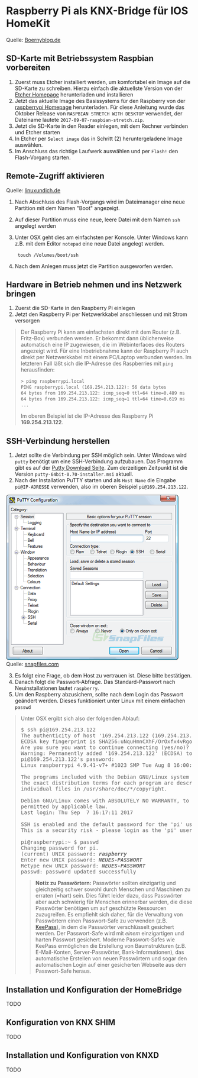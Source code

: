 # Raspberry Pi als KNX-Bridge für IOS HomeKit

Quelle: [Boernyblog.de](https://www.boernyblog.de/raspberry-pi-3-als-knx-bridge-fuer-ios-homekit/)

## SD-Karte mit Betriebssystem Raspbian vorbereiten

1. Zuerst muss Etcher installiert werden, um komfortabel ein Image auf die SD-Karte zu schreiben. Hierzu einfach die aktuellste Version von der [Etcher Homepage](http://etcher.io) herunterladen und installieren
2. Jetzt das aktuelle Image des Basissystems für den Raspberry von der [raspberrypi Homepage](https://www.raspberrypi.org/downloads/) herunterladen. Für diese Anleitung wurde das Oktober Release von `RASPBIAN STRETCH WITH DESKTOP` verwendet, der Dateiname lautete `2017-09-07-raspbian-stretch.zip`.
3. Jetzt die SD-Karte in den Reader einlegen, mit dem Rechner verbinden und Etcher starten
4. In Etcher per `Select image` das in Schritt (2) heruntergeladene Image auswählen.
5. Im Anschluss das richtige Laufwerk auswählen und per `Flash!` den Flash-Vorgang starten.

## Remote-Zugriff aktivieren

Quelle: [linuxundich.de](https://linuxundich.de/raspberry-pi/ssh-auf-dem-raspberry-pi-aktivieren-jetzt-unter-raspian-noetig/)

1. Nach Abschluss des Flash-Vorgangs wird im Dateimanager eine neue Partition mit dem Namen "Boot" angezeigt. 
2. Auf dieser Partition muss eine neue, leere Datei mit dem Namen `ssh` angelegt werden
3. Unter OSX geht dies am einfachsten per Konsole. Unter Windows kann z.B. mit dem Editor `notepad` eine neue Datei angelegt werden.

        touch /Volumes/boot/ssh 
        
4. Nach dem Anlegen muss jetzt die Partition ausgeworfen werden.

## Hardware in Betrieb nehmen und ins Netzwerk bringen

1. Zuerst die SD-Karte in den Raspberry Pi einlegen
2. Jetzt den Raspberry Pi per Netzwerkkabel anschliessen und mit Strom versorgen

> Der Raspberry Pi kann am einfachsten direkt mit dem Router (z.B. Fritz-Box) verbunden werden. Er bekommt dann üblicherweise automatisch eine IP zugewiesen, die im Webinterfaces des Routers angezeigt wird. Für eine Inbetriebnahme kann der Raspberry Pi auch direkt per Netzwerkkabel mit einem PC/Laptop verbunden werden. Im letzteren Fall läßt sich die IP-Adresse des Raspberries mit `ping` herausfinden:
>
>     > ping raspberrypi.local
>     PING raspberrypi.local (169.254.213.122): 56 data bytes
>     64 bytes from 169.254.213.122: icmp_seq=0 ttl=64 time=0.489 ms
>     64 bytes from 169.254.213.122: icmp_seq=1 ttl=64 time=0.619 ms
>     ...
> 
> Im oberen Beispiel ist die IP-Adresse des Raspberry Pi **169.254.213.122**.

## SSH-Verbindung herstellen

1. Jetzt sollte die Verbindung per SSH möglich sein. Unter Windows wird `putty` benötigt um eine SSH-Verbindung aufzubauen. Das Programm gibt es auf der [Putty Download Seite](https://www.chiark.greenend.org.uk/~sgtatham/putty/latest.html). Zum derzeitigen Zeitpunkt ist die Version `putty-64bit-0.70-installer.msi` aktuell.
2. Nach der Installation PuTTY starten und als `Host Name` die Eingabe `pi@IP-ADRESSE` verwenden, also im oberen Beispiel `pi@169.254.213.122`.


  ![PuTTY](putty.gif)  
  Quelle: [snapfiles.com](http://www.snapfiles.com/screenshots/putt.htm)
  
  
3. Es folgt eine Frage, ob dem Host zu vertrauen ist. Diese bitte bestätigen.
4. Danach folgt die Passwort-Abfrage. Das Standard-Passwort nach Neuinstallationen lautet `raspberry`. 
5. Um den Raspberry abzusichern, sollte nach dem Login das Passwort geändert werden. Dieses funktioniert unter Linux mit einem einfachen `passwd`

> Unter OSX ergibt sich also der folgenden Ablauf:
>  
> <pre>
> $ ssh pi@169.254.213.122
> The authenticity of host '169.254.213.122 (169.254.213.122)' can't be established.
> ECDSA key fingerprint is SHA256:uNquHmnCXhF/OrOxfx4vRgo58t/bteGWUnt0OpwRXjw.
> Are you sure you want to continue connecting (yes/no)? yes
> Warning: Permanently added '169.254.213.122' (ECDSA) to the list of known hosts.
> pi@169.254.213.122's password: 
> Linux raspberrypi 4.9.41-v7+ #1023 SMP Tue Aug 8 16:00:15 BST 2017 armv7l
> 
> The programs included with the Debian GNU/Linux system are free software;
> the exact distribution terms for each program are described in the
> individual files in /usr/share/doc/*/copyright.
> 
> Debian GNU/Linux comes with ABSOLUTELY NO WARRANTY, to the extent
> permitted by applicable law.
> Last login: Thu Sep  7 16:17:11 2017
> 
> SSH is enabled and the default password for the 'pi' user has not been changed.
> This is a security risk - please login as the 'pi' user and type 'passwd' to set a new password.
>            
> pi@raspberrypi:~ $ passwd
> Changing password for pi.
> (current) UNIX password: <b><i>raspberry</i></b>
> Enter new UNIX password: <b><i>NEUES-PASSWORT</i></b>
> Retype new UNIX password: <b><i>NEUES-PASSWORT</i></b>
> passwd: password updated successfully
> </pre>
> 
>> **Notiz zu Passwörtern:** Passwörter sollten einzigartig und gleichzeitig schwer sowohl durch Menschen und Maschinen zu erraten (=hart) sein. Dies führt leider dazu, dass Passwörter aber auch schwierig für Menschen erinnerbar werden, die diese Passwörter benötigen um auf geschützte Ressourcen zuzugreifen. Es empfiehlt sich daher, für die Verwaltung von Passwörtern einen Passwort-Safe zu verwenden (z.B. [KeePass](https://keepass.info)), in dem die Passwörter verschlüsselt gesichert werden. Der Passwort-Safe wird mit *einem* einzigartigen und harten Passwort gesichert. Moderne Passwort-Safes wie KeePass ermöglichen die Erstellung von Baumstrukturen (z.B. E-Mail-Konten, Server-Passwörter, Bank-Informationen), das automatische Erstellen von neuen Passwörtern und sogar den automatischen Login auf einer gesicherten Webseite aus dem Passwort-Safe heraus.

## Installation und Konfiguration der HomeBridge

TODO

## Konfiguration von KNX SHIM

TODO

## Installation und Konfiguration von KNXD

TODO
